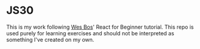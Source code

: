# JS30
This is my work following [Wes Bos](https://reactforbeginners.com/)' React for Beginner tutorial. This repo is used purely for learning exercises and should not be interpreted as something I've created on my own.
